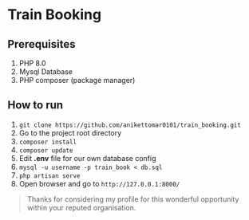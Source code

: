 # Train Booking

## Prerequisites
1. PHP 8.0 
2. Mysql Database 
3. PHP composer (package manager)
 
## How to run
1. `git clone https://github.com/anikettomar0101/train_booking.git`
2. Go to the project root directory
3. `composer install` 
4. `composer update`
5. Edit **.env** file for our own database config 
6. `mysql -u username -p train_book < db.sql`
7. `php artisan serve`
8. Open browser and go to `http://127.0.0.1:8000/`

> Thanks for considering my profile for this wonderful opportunity within your reputed organisation.